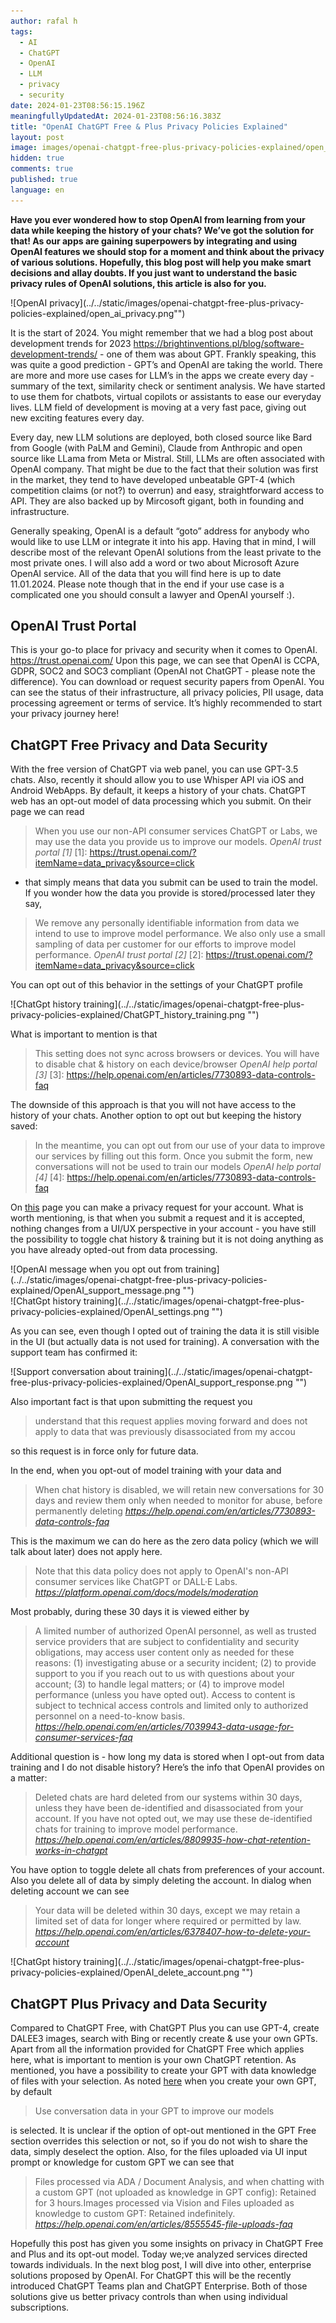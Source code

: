 ```yaml
---
author: rafal h
tags:
  - AI
  - ChatGPT
  - OpenAI
  - LLM
  - privacy
  - security
date: 2024-01-23T08:56:15.196Z
meaningfullyUpdatedAt: 2024-01-23T08:56:16.383Z
title: "OpenAI ChatGPT Free & Plus Privacy Policies Explained"
layout: post
image: images/openai-chatgpt-free-plus-privacy-policies-explained/open_ai_privacy.png
hidden: true
comments: true
published: true
language: en
---
```

**Have you ever wondered how to stop OpenAI from learning from your data while keeping the history of your chats? We’ve got the solution for that! As our apps are gaining superpowers by integrating and using OpenAI features we should stop for a moment and think about the privacy of various solutions. Hopefully, this blog post will help you make smart decisions and allay doubts. If you just want to understand the basic privacy rules of OpenAI solutions, this article is also for you.**

<div className="image">![OpenAI privacy](../../static/images/openai-chatgpt-free-plus-privacy-policies-explained/open_ai_privacy.png"")</div>

It is the start of 2024. You might remember that we had a blog post about development trends for 2023 https://brightinventions.pl/blog/software-development-trends/ - one of them was about GPT. Frankly speaking, this was quite a good prediction - GPT’s and OpenAI are taking the world. There are more and more use cases for LLM’s in the apps we create every day - summary of the text, similarity check or sentiment analysis. We have started to use them for chatbots, virtual copilots or assistants to ease our everyday lives. LLM field of development is moving at a very fast pace, giving out new exciting features every day. 

Every day, new LLM solutions are deployed, both closed source like Bard from Google (with PaLM and Gemini), Claude from Anthropic and open source like LLama from Meta or Mistral. Still, LLMs are often associated with OpenAI company. That might be due to the fact that their solution was first in the market, they tend to have developed unbeatable GPT-4 (which competition claims (or not?) to overrun) and easy, straightforward access to API. They are also backed up by Mircosoft gigant, both in founding and infrastructure.

Generally speaking, OpenAI is a default “goto” address for anybody who would like to use LLM or integrate it into his app. Having that in mind, I will describe most of the relevant OpenAI solutions from the least private to the most private ones. I will also add a word or two about Microsoft Azure OpenAI service. All of the data that you will find here is up to date 11.01.2024. Please note though that in the end if your use case is a complicated one you should consult a lawyer and OpenAI yourself :).

## OpenAI Trust Portal

This is your go-to place for privacy and security when it comes to OpenAI. https://trust.openai.com/ Upon this page, we can see that OpenAI is CCPA, GDPR, SOC2 and SOC3 compliant (OpenAI not ChatGPT - please note the difference). You can download or request security papers from OpenAI. You can see the status of their infrastructure, all privacy policies, PII usage, data processing agreement or terms of service. It’s highly recommended to start your privacy journey here!

## ChatGPT Free Privacy and Data Security

With the free version of ChatGPT via web panel, you can use GPT-3.5 chats. Also, recently it should allow you to use Whisper API via iOS and Android WebApps. By default, it keeps a history of your chats. ChatGPT web has an opt-out model of data processing which you submit. On their page we can read
> When you use our non-API consumer services ChatGPT or Labs, we may use the data you provide us to improve our models.
> <cite>OpenAI trust portal [1]</cite>
[1]: https://trust.openai.com/?itemName=data_privacy&source=click

>
- that simply means that data you submit can be used to train the model. If you wonder how the data you provide is stored/processed later they say,
> We remove any personally identifiable information from data we intend to use to improve model performance. We also only use a small sampling of data per customer for our efforts to improve model performance.
> <cite>OpenAI trust portal [2]</cite>
[2]: https://trust.openai.com/?itemName=data_privacy&source=click

You can opt out of this behavior in the settings of your ChatGPT profile

<div className="image">![ChatGpt history training](../../static/images/openai-chatgpt-free-plus-privacy-policies-explained/ChatGPT_history_training.png "")</div>

What is important to mention is that
> This setting does not sync across browsers or devices. You will have to disable chat & history on each device/browser
> <cite>OpenAI help portal [3]</cite>
[3]: https://help.openai.com/en/articles/7730893-data-controls-faq

The downside of this approach is that you will not have access to the history of your chats. Another option to opt out but keeping the history saved:
> In the meantime, you can opt out from our use of your data to improve our services by filling out this form. Once you submit the form, new conversations will not be used to train our models
> <cite>OpenAI help portal [4]</cite>
[4]: https://help.openai.com/en/articles/7730893-data-controls-faq

On [this](https://privacy.openai.com/) page you can make a privacy request for your account. What is worth mentioning, is that when you submit a request and it is accepted, nothing changes from a UI/UX perspective in your account - you have still the possibility to toggle chat history & training but it is not doing anything as you have already opted-out from data processing.

<div className="image">![OpenAI message when you opt out from training](../../static/images/openai-chatgpt-free-plus-privacy-policies-explained/OpenAI_support_message.png "")</div>
<div className="image">![ChatGpt history training](../../static/images/openai-chatgpt-free-plus-privacy-policies-explained/OpenAI_settings.png "")</div>

As you can see, even though I opted out of training the data it is still visible in the UI (but actually data is not used for training).  A conversation with the support team has confirmed it: 

<div className="image">![Support conversation about training](../../static/images/openai-chatgpt-free-plus-privacy-policies-explained/OpenAI_support_response.png "")</div>

Also important fact is that upon submitting the request you
> understand that this request applies moving forward and does not apply to data that was previously disassociated from my accou

so this request is in force only for future data.

In the end, when you opt-out of model training with your data and
> When chat history is disabled, we will retain new conversations for 30 days and review them only when needed to monitor for abuse, before permanently deleting
> <cite> https://help.openai.com/en/articles/7730893-data-controls-faq </cite>

This is the maximum we can do here as the zero data policy (which we will talk about later) does not apply here. 
> Note that this data policy does not apply to OpenAI's non-API consumer services like ChatGPT or DALL·E Labs.
> <cite> https://platform.openai.com/docs/models/moderation </cite>

Most probably, during these 30 days it is viewed either by
> A limited number of authorized OpenAI personnel, as well as trusted service providers that are subject to confidentiality and security obligations, may access user content only as needed for these reasons: (1) investigating abuse or a security incident; (2) to provide support to you if you reach out to us with questions about your account; (3) to handle legal matters; or (4) to improve model performance (unless you have opted out). Access to content is subject to technical access controls and limited only to authorized personnel on a need-to-know basis.
> <cite> https://help.openai.com/en/articles/7039943-data-usage-for-consumer-services-faq </cite>


Additional question is - how long my data is stored when I opt-out from data training and I do not disable history? Here’s the info that OpenAI provides on a matter: 
> Deleted chats are hard deleted from our systems within 30 days, unless they have been de-identified and disassociated from your account. If you have not opted out, we may use these de-identified chats for training to improve model performance.
> <cite> https://help.openai.com/en/articles/8809935-how-chat-retention-works-in-chatgpt </cite>

You have option to toggle delete all chats from preferences of your account. Also you delete all of data by simply deleting the account. In dialog when deleting account we can see
> Your data will be deleted within 30 days, except we may retain a limited set of data for longer where required or permitted by law.
> <cite> https://help.openai.com/en/articles/6378407-how-to-delete-your-account </cite>

<div className="image">![ChatGpt history training](../../static/images/openai-chatgpt-free-plus-privacy-policies-explained/OpenAI_delete_account.png "")</div>


## ChatGPT Plus Privacy and Data Security

Compared to ChatGPT Free, with ChatGPT Plus you can use GPT-4, create DALEE3 images, search with Bing or recently create & use your own GPTs.
Apart from all the information provided for ChatGPT Free which applies here, what is important to mention is your own ChatGPT retention. As mentioned, you have a possibility to create your GPT with data knowledge of files with your selection. As noted [here](https://community.openai.com/t/data-privacy-for-latest-features-gpts-and-assistants/493023/4) when you create your own GPT, by default 
> Use conversation data in your GPT to improve our models

is selected. It is unclear if the option of opt-out mentioned in the GPT Free section overrides this selection or not, so if you do not wish to share the data, simply deselect the option. Also, for the files uploaded via UI input prompt or knowledge for custom GPT we can see that

> Files processed via ADA / Document Analysis, and when chatting with a custom GPT (not uploaded as knowledge in GPT config): Retained for 3 hours.Images processed via Vision and Files uploaded as knowledge to custom GPT: Retained indefinitely. 
> <cite> https://help.openai.com/en/articles/8555545-file-uploads-faq </cite>

Hopefully this post has given you some insights on privacy in ChatGPT Free and Plus and its opt-out model. Today we;ve analyzed services directed towards individuals. In the next blog post, I will dive into other, enterprise solutions proposed by OpenAI. For ChatGPT this will be the recently introduced ChatGPT Teams plan and ChatGPT Enterprise. Both of those solutions give us better privacy controls than when using individual subscriptions. 




